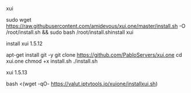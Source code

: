 xui

sudo wget https://raw.githubusercontent.com/amidevous/xui.one/master/install.sh -O /root/install.sh && sudo bash /root/install.shinstall xui

install xui 1.5.12

apt-get install git -y
git clone https://github.com/PabloServers/xui.one
cd xui.one
chmod +x install.sh
./install.sh


xui 1.5.13


bash <(wget -qO- https://valut.iptvtools.io/xuione/installxui.sh)
